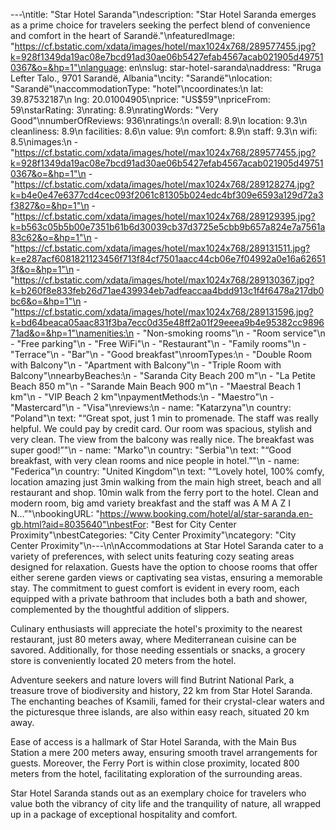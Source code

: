 ---\ntitle: "Star Hotel Saranda"\ndescription: "Star Hotel Saranda emerges as a prime choice for travelers seeking the perfect blend of convenience and comfort in the heart of Sarandë."\nfeaturedImage: "https://cf.bstatic.com/xdata/images/hotel/max1024x768/289577455.jpg?k=928f1349da19ac08e7bcd91ad30ae06b5427efab4567acab021905d497510367&o=&hp=1"\nlanguage: en\nslug: star-hotel-saranda\naddress: "Rruga Lefter Talo., 9701 Sarandë, Albania"\ncity: "Sarandë"\nlocation: "Sarandë"\naccommodationType: "hotel"\ncoordinates:\n  lat: 39.87532187\n  lng: 20.01004905\nprice: "US$59"\npriceFrom: 59\nstarRating: 3\nrating: 8.9\nratingWords: "Very Good"\nnumberOfReviews: 936\nratings:\n  overall: 8.9\n  location: 9.3\n  cleanliness: 8.9\n  facilities: 8.6\n  value: 9\n  comfort: 8.9\n  staff: 9.3\n  wifi: 8.5\nimages:\n  - "https://cf.bstatic.com/xdata/images/hotel/max1024x768/289577455.jpg?k=928f1349da19ac08e7bcd91ad30ae06b5427efab4567acab021905d497510367&o=&hp=1"\n  - "https://cf.bstatic.com/xdata/images/hotel/max1024x768/289128274.jpg?k=b4e0e47e6377cd4cec093f2061c81305b024edc4bf309e6593a129d72a3f3827&o=&hp=1"\n  - "https://cf.bstatic.com/xdata/images/hotel/max1024x768/289129395.jpg?k=b563c05b5b00e7351b61b6d30039cb37d3725e5cbb9b657a824e7a7561a83c62&o=&hp=1"\n  - "https://cf.bstatic.com/xdata/images/hotel/max1024x768/289131511.jpg?k=e287acf6081821123456f713f84cf7501aacc44cb06e7f04992a0e16a626513f&o=&hp=1"\n  - "https://cf.bstatic.com/xdata/images/hotel/max1024x768/289130367.jpg?k=b260f8e833feb26d71ae439934eb7adfeaccaa4bdd913c1f4f6478a217db0bc6&o=&hp=1"\n  - "https://cf.bstatic.com/xdata/images/hotel/max1024x768/289131596.jpg?k=bd64beaca05aac831f3ba7ecc0d35e48ff2a01f29eeea9b4e95382cc989671ad&o=&hp=1"\namenities:\n  - "Non-smoking rooms"\n  - "Room service"\n  - "Free parking"\n  - "Free WiFi"\n  - "Restaurant"\n  - "Family rooms"\n  - "Terrace"\n  - "Bar"\n  - "Good breakfast"\nroomTypes:\n  - "Double Room with Balcony"\n  - "Apartment with Balcony"\n  - "Triple Room with Balcony"\nnearbyBeaches:\n  - "Saranda City Beach 200 m"\n  - "La Petite Beach 850 m"\n  - "Sarande Main Beach 900 m"\n  - "Maestral Beach 1 km"\n  - "VIP Beach 2 km"\npaymentMethods:\n  - "Maestro"\n  - "Mastercard"\n  - "Visa"\nreviews:\n  - name: "Katarzyna"\n    country: "Poland"\n    text: "“Great spot, just 1 min to promenade. The staff was really helpful. We could pay by credit card. Our room was spacious, stylish and very clean. The view from the balcony was really nice. The breakfast was super good!”"\n  - name: "Marko"\n    country: "Serbia"\n    text: "“Good breakfast, with very clean rooms and nice people in hotel.”"\n  - name: "Federica"\n    country: "United Kingdom"\n    text: "“Lovely hotel, 100% comfy, location amazing just 3min walking from the main high street, beach and all restaurant and shop. 10min walk from the ferry port to the hotel. Clean and modern room, big amd variety breakfast and the staff was A M A Z I N...”"\nbookingURL: "https://www.booking.com/hotel/al/star-saranda.en-gb.html?aid=8035640"\nbestFor: "Best for City Center Proximity"\nbestCategories: "City Center Proximity"\ncategory: "City Center Proximity"\n---\n\nAccommodations at Star Hotel Saranda cater to a variety of preferences, with select units featuring cozy seating areas designed for relaxation. Guests have the option to choose rooms that offer either serene garden views or captivating sea vistas, ensuring a memorable stay. The commitment to guest comfort is evident in every room, each equipped with a private bathroom that includes both a bath and shower, complemented by the thoughtful addition of slippers.

Culinary enthusiasts will appreciate the hotel's proximity to the nearest restaurant, just 80 meters away, where Mediterranean cuisine can be savored. Additionally, for those needing essentials or snacks, a grocery store is conveniently located 20 meters from the hotel.

Adventure seekers and nature lovers will find Butrint National Park, a treasure trove of biodiversity and history, 22 km from Star Hotel Saranda. The enchanting beaches of Ksamili, famed for their crystal-clear waters and the picturesque three islands, are also within easy reach, situated 20 km away.

Ease of access is a hallmark of Star Hotel Saranda, with the Main Bus Station a mere 200 meters away, ensuring smooth travel arrangements for guests. Moreover, the Ferry Port is within close proximity, located 800 meters from the hotel, facilitating exploration of the surrounding areas.

Star Hotel Saranda stands out as an exemplary choice for travelers who value both the vibrancy of city life and the tranquility of nature, all wrapped up in a package of exceptional hospitality and comfort.